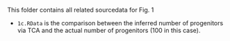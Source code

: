 This folder contains all related sourcedata for Fig. 1

- `1c.RData` is the comparison between the inferred number of progenitors via TCA and the actual number of progenitors (100 in this case).
